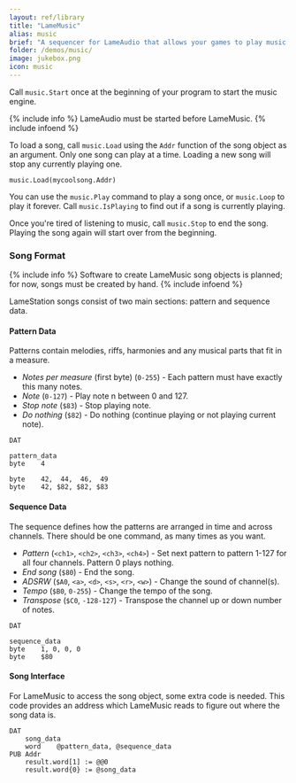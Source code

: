 ```yaml
---
layout: ref/library 
title: "LameMusic"
alias: music
brief: "A sequencer for LameAudio that allows your games to play music."
folder: /demos/music/
image: jukebox.png
icon: music 
---
```


Call `music.Start` once at the beginning of your program to start the music engine.

{% include info %}
LameAudio must be started before LameMusic.
{% include infoend %}

To load a song, call `music.Load` using the `Addr` function of the song object as an argument.  Only one song can play at a time. Loading a new song will stop any currently playing one.

```
music.Load(mycoolsong.Addr)
```

You can use the `music.Play` command to play a song once, or `music.Loop` to play it forever. Call `music.IsPlaying` to find out if a song is currently playing.

Once you're tired of listening to music, call `music.Stop` to end the song. Playing the song again will start over from the beginning.

### Song Format

{% include info %}
Software to create LameMusic song objects is planned; for now, songs must be created by hand.
{% include infoend %}

LameStation songs consist of two main sections: pattern and sequence data.

#### Pattern Data

Patterns contain melodies, riffs, harmonies and any musical parts that fit in a measure.

- *Notes per measure* (first byte) (`0-255`) - Each pattern must have exactly this many notes.
- *Note* (`0-127`) - Play note n between 0 and 127.
- *Stop note* (`$83`) - Stop playing note.
- *Do nothing* (`$82`) - Do nothing (continue playing or not playing current note).

```
DAT

pattern_data
byte    4

byte    42,  44,  46,  49
byte    42, $82, $82, $83
```

#### Sequence Data

The sequence defines how the patterns are arranged in time and across channels. There should be one command, as many times as you want.

- *Pattern* (`<ch1>`, `<ch2>`, `<ch3>`, `<ch4>`) - Set next pattern to pattern 1-127 for all four channels. Pattern 0 plays nothing.
- *End song* (`$80`) - End the song.
- *ADSRW* (`$A0`, `<a>`, `<d>`, `<s>`, `<r>`, `<w>`) - Change the sound of channel(s).
- *Tempo* (`$B0`, `0-255`) - Change the tempo of the song.
- *Transpose* (`$C0`, `-128-127`) - Transpose the channel up or down number of notes.

```
DAT

sequence_data
byte    1, 0, 0, 0
byte    $80
```

#### Song Interface

For LameMusic to access the song object, some extra code is needed. This code provides an address which LameMusic reads to figure out where the song data is.

```
DAT
    song_data
    word    @pattern_data, @sequence_data
PUB Addr
    result.word[1] := @@0
    result.word{0} := @song_data
```
